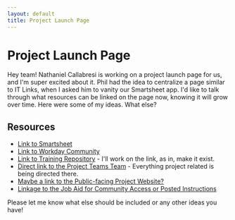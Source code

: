 ```yaml
---
layout: default
title: Project Launch Page
---
```


# Project Launch Page

Hey team! Nathaniel Callabresi is working on a project launch page for us, and I'm super excited about it. Phil had the idea to centralize a page similar to IT Links, when I asked him to vanity our Smartsheet app. I'd like to talk through what resources can be linked on the page now, knowing it will grow over time. Here were some of my ideas. What else?

## Resources

- [Link to Smartsheet](https://www.wm.edu)
- [Link to Workday Community](https://www.wm.edu)
- [Link to Training Repository](https://www.wm.edu) - I'll work on the link, as in, make it exist.
- [Direct link to the Project Teams Team](https://www.wm.edu) - Everything project related is being directed there.
- [Maybe a link to the Public-facing Project Website?](https://www.wm.edu)
- [Linkage to the Job Aid for Community Access or Posted Instructions](https://www.wm.edu)

Please let me know what else should be included or any other ideas you have!

